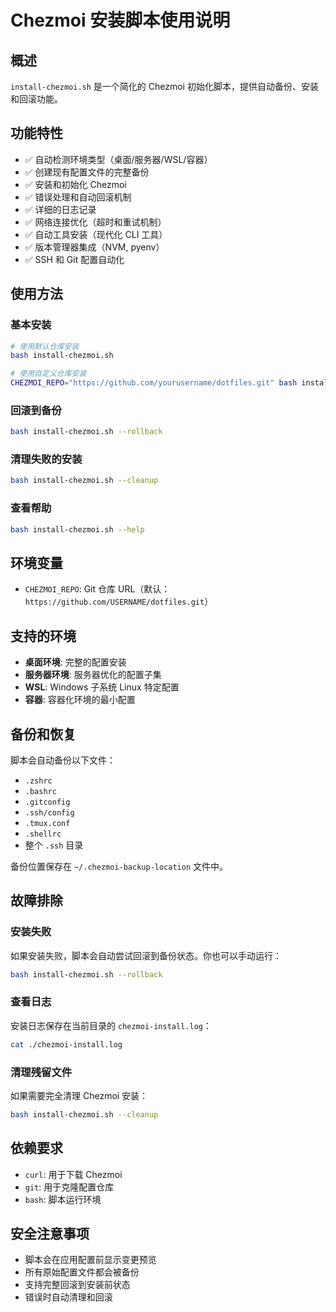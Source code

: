 # Chezmoi 安装脚本使用说明

## 概述

`install-chezmoi.sh` 是一个简化的 Chezmoi 初始化脚本，提供自动备份、安装和回滚功能。

## 功能特性

- ✅ 自动检测环境类型（桌面/服务器/WSL/容器）
- ✅ 创建现有配置文件的完整备份
- ✅ 安装和初始化 Chezmoi
- ✅ 错误处理和自动回滚机制
- ✅ 详细的日志记录
- ✅ 网络连接优化（超时和重试机制）
- ✅ 自动工具安装（现代化 CLI 工具）
- ✅ 版本管理器集成（NVM, pyenv）
- ✅ SSH 和 Git 配置自动化

## 使用方法

### 基本安装

```bash
# 使用默认仓库安装
bash install-chezmoi.sh

# 使用自定义仓库安装
CHEZMOI_REPO="https://github.com/yourusername/dotfiles.git" bash install-chezmoi.sh
```

### 回滚到备份

```bash
bash install-chezmoi.sh --rollback
```

### 清理失败的安装

```bash
bash install-chezmoi.sh --cleanup
```

### 查看帮助

```bash
bash install-chezmoi.sh --help
```

## 环境变量

- `CHEZMOI_REPO`: Git 仓库 URL（默认：`https://github.com/USERNAME/dotfiles.git`）

## 支持的环境

- **桌面环境**: 完整的配置安装
- **服务器环境**: 服务器优化的配置子集
- **WSL**: Windows 子系统 Linux 特定配置
- **容器**: 容器化环境的最小配置

## 备份和恢复

脚本会自动备份以下文件：
- `.zshrc`
- `.bashrc` 
- `.gitconfig`
- `.ssh/config`
- `.tmux.conf`
- `.shellrc`
- 整个 `.ssh` 目录

备份位置保存在 `~/.chezmoi-backup-location` 文件中。

## 故障排除

### 安装失败

如果安装失败，脚本会自动尝试回滚到备份状态。你也可以手动运行：

```bash
bash install-chezmoi.sh --rollback
```

### 查看日志

安装日志保存在当前目录的 `chezmoi-install.log`：

```bash
cat ./chezmoi-install.log
```

### 清理残留文件

如果需要完全清理 Chezmoi 安装：

```bash
bash install-chezmoi.sh --cleanup
```

## 依赖要求

- `curl`: 用于下载 Chezmoi
- `git`: 用于克隆配置仓库
- `bash`: 脚本运行环境

## 安全注意事项

- 脚本会在应用配置前显示变更预览
- 所有原始配置文件都会被备份
- 支持完整回滚到安装前状态
- 错误时自动清理和回滚